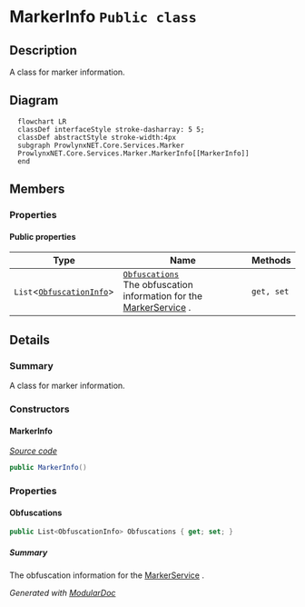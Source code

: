# MarkerInfo `Public class`

## Description
A class for marker information.

## Diagram
```mermaid
  flowchart LR
  classDef interfaceStyle stroke-dasharray: 5 5;
  classDef abstractStyle stroke-width:4px
  subgraph ProwlynxNET.Core.Services.Marker
  ProwlynxNET.Core.Services.Marker.MarkerInfo[[MarkerInfo]]
  end
```

## Members
### Properties
#### Public  properties
| Type | Name | Methods |
| --- | --- | --- |
| `List`&lt;[`ObfuscationInfo`](./ObfuscationInfo.md)&gt; | [`Obfuscations`](#obfuscations)<br>The obfuscation information for the [MarkerService](./MarkerService.md) . | `get, set` |

## Details
### Summary
A class for marker information.

### Constructors
#### MarkerInfo
[*Source code*](https://github.com///blob//ProwlynxNET.Core/Services/Marker/MarkerInfo.cs#L20)
```csharp
public MarkerInfo()
```

### Properties
#### Obfuscations
```csharp
public List<ObfuscationInfo> Obfuscations { get; set; }
```
##### Summary
The obfuscation information for the [MarkerService](./MarkerService.md) .

*Generated with* [*ModularDoc*](https://github.com/hailstorm75/ModularDoc)
